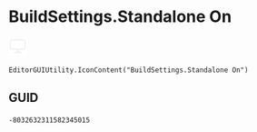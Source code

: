 # BuildSettings.Standalone On
![](/img/BuildSettings.Standalone%20On.png)

``` CSharp
EditorGUIUtility.IconContent("BuildSettings.Standalone On")
```
## GUID
```
-8032632311582345015
```
